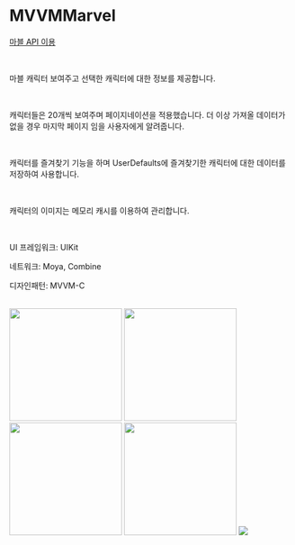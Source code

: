 # MVVMMarvel
[마블 API 이용](https://developer.marvel.com/)

<br>

마블 캐릭터 보여주고 선택한 캐릭터에 대한 정보를 제공합니다.

<br>

캐릭터들은 20개씩 보여주며 페이지네이션을 적용했습니다. 더 이상 가져올 데이터가 없을 경우 마지막 페이지 임을 사용자에게 알려줍니다.

<br>

캐릭터를 즐겨찾기 기능을 하며 UserDefaults에 즐겨찾기한 캐릭터에 대한 데이터를 저장하여 사용합니다.

<br>

캐릭터의 이미지는 메모리 캐시를 이용하여 관리합니다.

<br>

UI 프레임워크: UIKit

네트워크: Moya, Combine

디자인패턴: MVVM-C

<br>
<img width="200" src="https://github.com/NORIKIM/MVVMMarvel/assets/31604976/d0f023e8-1a71-48bb-9aa9-72397cf9db31">
<img width="200" src="https://github.com/NORIKIM/MVVMMarvel/assets/31604976/f0373ef6-52ab-454a-96e4-6c94f15adef3">
<img width="200" src="https://github.com/NORIKIM/MVVMMarvel/assets/31604976/57ab3a7f-f697-4003-bbb1-6d65f6ecd07d">
<img width="200" src="https://github.com/NORIKIM/MVVMMarvel/assets/31604976/93c09654-632d-44a8-923f-98ff6e184825">
<img widht="200" src="https://github.com/NORIKIM/MVVMMarvel/assets/31604976/0f5af0d5-e5a0-4561-994e-e3aa1b6d8c29">

